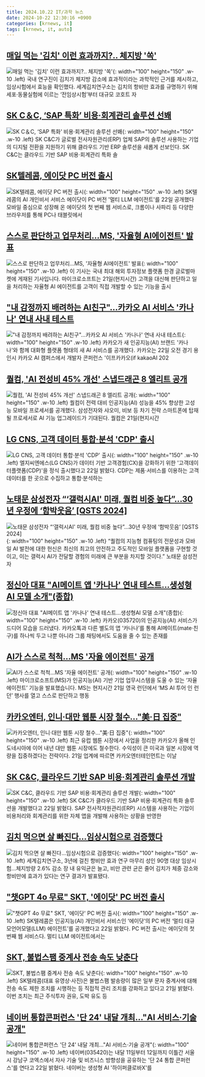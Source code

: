 ```yaml
---
title: 2024.10.22 IT/과학 뉴스
date: 2024-10-22 12:30:16 +0900
categories: [krnews, it]
tags: [krnews, it, auto]
---
```

## [매일 먹는 '김치' 이런 효과까지?.. 체지방 '쏙'](https://n.news.naver.com/mnews/article/018/0005864913)

![매일 먹는 '김치' 이런 효과까지?.. 체지방 '쏙'](https://mimgnews.pstatic.net/image/origin/018/2024/10/22/5864913.jpg?type=nf220_150){: width="100" height="150" .w-10 .left}
국내 연구진이 김치가 체지방 감소에 효과적이라는 과학적인 근거를 제시하고, 임상시험에서 효능을 확인했다. 세계김치연구소는 김치의 항비만 효과를 규명하기 위해 세포·동물실험에 이르는 ‘전임상시험’부터 대규모 코호트 자

## [SK C＆C, ‘SAP 특화’ 비용·회계관리 솔루션 선봬](https://n.news.naver.com/mnews/article/016/0002377031)

![SK C＆C, ‘SAP 특화’ 비용·회계관리 솔루션 선봬](https://mimgnews.pstatic.net/image/origin/016/2024/10/22/2377031.jpg?type=nf220_150){: width="100" height="150" .w-10 .left}
SK C&C가 글로벌 전사자원관리(ERP) 업체 SAP의 솔루션 사용하는 기업의 디지털 전환을 지원하기 위해 클라우드 기반 ERP 솔루션을 새롭게 선보인다. SK C&C는 클라우드 기반 SAP 비용·회계관리 특화 솔

## [SK텔레콤, 에이닷 PC 버전 출시](https://n.news.naver.com/mnews/article/215/0001184528)

![SK텔레콤, 에이닷 PC 버전 출시](https://mimgnews.pstatic.net/image/origin/215/2024/10/22/1184528.jpg?type=nf220_150){: width="100" height="150" .w-10 .left}
SK텔레콤의 AI 개인비서 서비스 에이닷이 PC 버전 '멀티 LLM 에이전트'를 22일 공개했다 모바일 중심으로 성장해 온 에이닷의 첫 번째 웹 서비스로, 크롬이나 사파리 등 다양한 브라우저를 통해 PC나 태블릿에서

## [스스로 판단하고 업무처리…MS, '자율형 AI에이전트' 발표](https://n.news.naver.com/mnews/article/015/0005047143)

![스스로 판단하고 업무처리…MS, '자율형 AI에이전트' 발표](https://mimgnews.pstatic.net/image/origin/015/2024/10/21/5047143.jpg?type=nf220_150){: width="100" height="150" .w-10 .left}
이 기사는 국내 최대 해외 투자정보 플랫폼 한경 글로벌마켓에 게재된 기사입니다. 마이크로소프트는 21일(현지시간) 고객을 대신해 판단하고 일을 처리하는 자율형 AI 에이전트를 고객이 직접 개발할 수 있는 기능을 출시

## ["내 감정까지 배려하는 AI친구"…카카오 AI 서비스 '카나나' 연내 사내 테스트](https://n.news.naver.com/mnews/article/003/0012854940)

!["내 감정까지 배려하는 AI친구"…카카오 AI 서비스 '카나나' 연내 사내 테스트](https://mimgnews.pstatic.net/image/origin/003/2024/10/22/12854940.jpg?type=nf220_150){: width="100" height="150" .w-10 .left}
카카오가 새 인공지능(AI) 브랜드 '카나나'와 함께 대화형 플랫폼 형태의 새 AI 서비스를 공개했다. 카카오는 22일 오전 경기 용인시 카카오 AI 캠퍼스에서 개발자 콘퍼런스 '이프카카오(if kakaoAI 202

## [퀄컴, 'AI 전성비 45% 개선' 스냅드래곤 8 엘리트 공개](https://n.news.naver.com/mnews/article/030/0003249723)

![퀄컴, 'AI 전성비 45% 개선' 스냅드래곤 8 엘리트 공개](https://mimgnews.pstatic.net/image/origin/030/2024/10/22/3249723.jpg?type=nf220_150){: width="100" height="150" .w-10 .left}
퀄컴이 전력 대비 인공지능(AI) 성능을 45% 향상한 고성능 모바일 프로세서를 공개했다. 삼성전자와 샤오미, 비보 등 차기 전략 스마트폰에 탑재될 프로세서로 AI 기능 업그레이드가 기대된다. 퀄컴은 21일(현지시간

## [LG CNS, 고객 데이터 통합·분석 'CDP' 출시](https://n.news.naver.com/mnews/article/008/0005103680)

![LG CNS, 고객 데이터 통합·분석 'CDP' 출시](https://mimgnews.pstatic.net/image/origin/008/2024/10/22/5103680.jpg?type=nf220_150){: width="100" height="150" .w-10 .left}
엘지씨엔에스(LG CNS)가 데이터 기반 고객경험(CX)을 강화하기 위한 '고객데이터플랫폼(CDP)'을 정식 출시했다고 22일 밝혔다. CDP는 제품·서비스를 이용하는 고객 데이터를 한 곳으로 수집하고 통합·분석하는

## [노태문 삼성전자 “‘갤럭시AI' 미래, 퀄컴 비중 높다”…30년 우정에 ‘함박웃음’ [QSTS 2024]](https://n.news.naver.com/mnews/article/138/0002184813)

![노태문 삼성전자 “‘갤럭시AI' 미래, 퀄컴 비중 높다”…30년 우정에 ‘함박웃음’ [QSTS 2024]](https://mimgnews.pstatic.net/image/origin/138/2024/10/22/2184813.jpg?type=nf220_150){: width="100" height="150" .w-10 .left}
“퀄컴의 지능형 컴퓨팅의 전문성과 모바일 AI 발전에 대한 헌신은 최신의 최고의 안전하고 주도적인 모바일 플랫폼을 구현할 것이고, 이는 갤럭시 AI가 전달할 경험의 미래에 큰 부분을 차지할 것이다.” 노태문 삼성전자

## [정신아 대표 "AI메이트 앱 '카나나' 연내 테스트…생성형AI 모델 소개"(종합)](https://n.news.naver.com/mnews/article/018/0005865178)

![정신아 대표 "AI메이트 앱 '카나나' 연내 테스트…생성형AI 모델 소개"(종합)](https://mimgnews.pstatic.net/image/origin/018/2024/10/22/5865178.jpg?type=nf220_150){: width="100" height="150" .w-10 .left}
카카오(035720)의 인공지능(AI) 서비스가 드디어 모습을 드러냈다. 카카오톡과 다른 별도의 앱 ‘카나나’를 통해 AI메이트(mate·친구)를 하나씩 두고 나뿐 아니라 그룹 채팅에서도 도움을 줄 수 있는 존재를

## [AI가 스스로 척척…MS '자율 에이전트' 공개](https://n.news.naver.com/mnews/article/374/0000406872)

![AI가 스스로 척척…MS '자율 에이전트' 공개](https://mimgnews.pstatic.net/image/origin/374/2024/10/22/406872.jpg?type=nf220_150){: width="100" height="150" .w-10 .left}
마이크로소프트(MS)가 인공지능(AI) 기반 기업 업무시스템을 도울 수 있는 ‘자율 에이전트’ 기능을 발표했습니다. MS는 현지시간 21일 영국 런던에서 ‘MS AI 투어 인 런던’ 행사를 열고 스스로 판단하고 행동

## [카카오엔터, 인니·대만 웹툰 시장 철수…"美·日 집중"](https://n.news.naver.com/mnews/article/003/0012853843)

![카카오엔터, 인니·대만 웹툰 시장 철수…"美·日 집중"](https://mimgnews.pstatic.net/image/origin/003/2024/10/21/12853843.jpg?type=nf220_150){: width="100" height="150" .w-10 .left}
최근 유럽 웹툰 시장에서 사업을 정리한 카카오가 올해 인도네시아에 이어 내년 대만 웹툰 시장에도 철수한다. 수익성이 큰 미국과 일본 시장에 역량을 집중하겠다는 전략이다. 21일 업계에 따르면 카카오엔터테인먼트는 이날

## [SK C&C, 클라우드 기반 SAP 비용·회계관리 솔루션 개발](https://n.news.naver.com/mnews/article/008/0005103704)

![SK C&C, 클라우드 기반 SAP 비용·회계관리 솔루션 개발](https://mimgnews.pstatic.net/image/origin/008/2024/10/22/5103704.jpg?type=nf220_150){: width="100" height="150" .w-10 .left}
SK C&C가 클라우드 기반 SAP 비용·회계관리 특화 솔루션을 개발했다고 22일 밝혔다. SAP 전사적자원관리(ERP) 시스템을 사용하는 기업이 비용처리와 회계관리를 위한 자체 앱을 개발해 사용하는 상황을 반영한

## [김치 먹으면 살 빠진다…임상시험으로 검증했다](https://n.news.naver.com/mnews/article/366/0001026032)

![김치 먹으면 살 빠진다…임상시험으로 검증했다](https://mimgnews.pstatic.net/image/origin/366/2024/10/22/1026032.jpg?type=nf220_150){: width="100" height="150" .w-10 .left}
세계김치연구소, 3년에 걸친 항비만 효과 연구 마무리 성인 90명 대상 임상시험…체지방량 2.6% 감소 장 내 유익균은 늘고, 비만 관련 균은 줄어 김치가 체중 감소와 항비만에 효과가 있다는 연구 결과가 발표됐다.

## ["챗GPT 4o 무료" SKT, '에이닷' PC 버전 출시](https://n.news.naver.com/mnews/article/014/0005256565)

!["챗GPT 4o 무료" SKT, '에이닷' PC 버전 출시](https://mimgnews.pstatic.net/image/origin/014/2024/10/22/5256565.jpg?type=nf220_150){: width="100" height="150" .w-10 .left}
SK텔레콤은 인공지능(AI) 개인비서 서비스인 ‘에이닷’의 PC 버전 ‘멀티 대규모언어모델(LLM) 에이전트’를 공개했다고 22일 밝혔다. PC 버전 출시는 에이닷의 첫 번째 웹 서비스다. 멀티 LLM 에이전트에서는

## [SKT, 불법스팸 중계사 전송 속도 낮춘다](https://n.news.naver.com/mnews/article/016/0002376652)

![SKT, 불법스팸 중계사 전송 속도 낮춘다](https://mimgnews.pstatic.net/image/origin/016/2024/10/21/2376652.jpg?type=nf220_150){: width="100" height="150" .w-10 .left}
SK텔레콤(대표 유영상·사진)은 불법스팸 발송량이 많은 일부 문자 중계사에 대해 전송 속도 제한 조치를 시행하는 등 직접적 관리 조치를 강화하고 있다고 21일 밝혔다. 이번 조치는 최근 주식투자 권유, 도박 유도 등

## [네이버 통합콘퍼런스 '단 24' 내달 개최…"AI 서비스·기술 공개"](https://n.news.naver.com/mnews/article/421/0007859209)

![네이버 통합콘퍼런스 '단 24' 내달 개최…"AI 서비스·기술 공개"](https://mimgnews.pstatic.net/image/origin/421/2024/10/22/7859209.jpg?type=nf220_150){: width="100" height="150" .w-10 .left}
네이버(035420)는 내달 11일부터 12일까지 이틀간 서울시 강남구 코엑스에서 자사 기술 및 비즈니스 방향성을 공유하는 '단 24 통합 콘퍼런스'를 연다고 22일 밝혔다. 네이버는 생성형 AI '하이퍼클로바X'를

